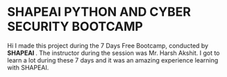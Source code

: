 # SHAPEAI PYTHON AND CYBER SECURITY BOOTCAMP
Hi I made this project during the 7 Days Free Bootcamp, conducted by <b> SHAPEAI
</b>.
The instructor during the session was Mr. Harsh Akshit. I got to
learn a lot during these 7 days and it was an amazing experience learning with SHAPEAI.
